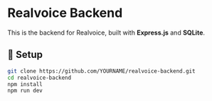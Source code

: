 # Realvoice Backend

This is the backend for Realvoice, built with **Express.js** and **SQLite**.

## 🚀 Setup
```bash
git clone https://github.com/YOURNAME/realvoice-backend.git
cd realvoice-backend
npm install
npm run dev
